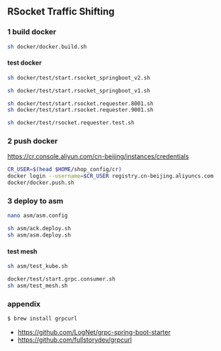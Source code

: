 ## RSocket Traffic Shifting

### 1 build docker
```sh
sh docker/docker.build.sh
```

#### test docker
```sh
sh docker/test/start.rsocket_springboot_v2.sh
```

```sh
sh docker/test/start.rsocket_springboot_v1.sh
```

```sh
sh docker/test/start.rsocket.requester.8001.sh
sh docker/test/start.rsocket.requester.9001.sh
```

```sh
sh docker/test/rsocket.requester.test.sh
```
### 2 push docker
https://cr.console.aliyun.com/cn-beijing/instances/credentials
```sh
CR_USER=$(head $HOME/shop_config/cr)
docker login --username=$CR_USER registry.cn-beijing.aliyuncs.com
docker/docker.push.sh
```

### 3 deploy to asm
```sh
nano asm/asm.config

sh asm/ack.deploy.sh
sh asm/asm.deploy.sh
```

#### test mesh
```sh
sh asm/test_kube.sh

docker/test/start.grpc.consumer.sh
sh asm/test_mesh.sh
```

### appendix
```sh
$ brew install grpcurl
```

- https://github.com/LogNet/grpc-spring-boot-starter
- https://github.com/fullstorydev/grpcurl